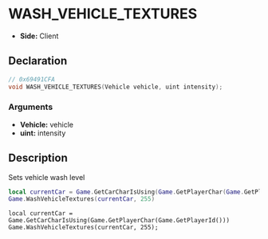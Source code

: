 # WASH_VEHICLE_TEXTURES
- **Side:** Client

## Declaration
```cpp
// 0x69491CFA
void WASH_VEHICLE_TEXTURES(Vehicle vehicle, uint intensity);
```

### Arguments
- **Vehicle:** vehicle
- **uint:** intensity

## Description
Sets vehicle wash level

```lua
local currentCar = Game.GetCarCharIsUsing(Game.GetPlayerChar(Game.GetPlayerId()))
Game.WashVehicleTextures(currentCar, 255)
```

```squirrel
local currentCar = Game.GetCarCharIsUsing(Game.GetPlayerChar(Game.GetPlayerId()))
Game.WashVehicleTextures(currentCar, 255);
```